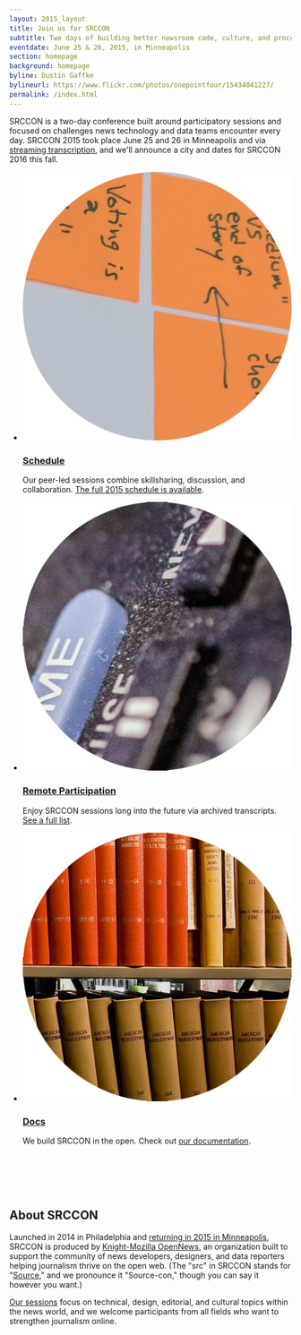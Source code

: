 ```yaml
---
layout: 2015_layout
title: Join us for SRCCON
subtitle: Two days of building better newsroom code, culture, and process—together.
eventdate: June 25 & 26, 2015, in Minneapolis
section: homepage
background: homepage
byline: Dustin Gaffke
bylineurl: https://www.flickr.com/photos/onepointfour/15434041227/
permalink: /index.html
---
```


SRCCON is a two-day conference built around participatory sessions and focused on challenges news technology and data teams encounter every day. SRCCON 2015 took place June 25 and 26 in Minneapolis and via [streaming transcription](/transcription), and we'll announce a city and dates for SRCCON 2016 this fall.

<ul class="homepage" style="margin-bottom:8em;">

<li class="left"><a href="http://schedule.srccon.org"><img src="/media/img/2015/session_dot.jpg"></a><h3><a href="http://schedule.srccon.org">Schedule</a></h3><p>Our peer-led sessions combine skillsharing, discussion, and collaboration. <a href="http://schedule.srccon.org">The full 2015 schedule is available</a>. </p></li>

<li class="right"><a href="/transcription"><img src="/media/img/2015/remote_dot.jpg"></a><h3><a href="/transcription">Remote Participation</a></h3><p>Enjoy SRCCON sessions long into the future via archived transcripts. <a href="/transcription">See a full list</a>. </p></li>

<li class="left"><a href="/docs"><img src="/media/img/2015/docs_dot.jpg" class="right"></a><h3><a href="/docs">Docs</a></h3><p>We build SRCCON in the open. Check out <a href="/docs">our documentation</a>.</p></li>

</ul>

## About SRCCON

Launched in 2014 in Philadelphia and <a href="/logistics">returning in 2015 in Minneapolis</a>, SRCCON is produced by <a href="http://opennews.org">Knight-Mozilla OpenNews</a>, an organization built to support the community of news developers, designers, and data reporters helping journalism thrive on the open web. (The "src" in SRCCON stands for "<a href="http://source.opennews.org">Source</a>," and we pronounce it "Source-con," though you can say it however you want.)

 <a href="/sessions">Our sessions</a> focus on technical, design, editorial, and cultural topics within the news world, and we welcome participants from all fields who want to strengthen journalism online.
